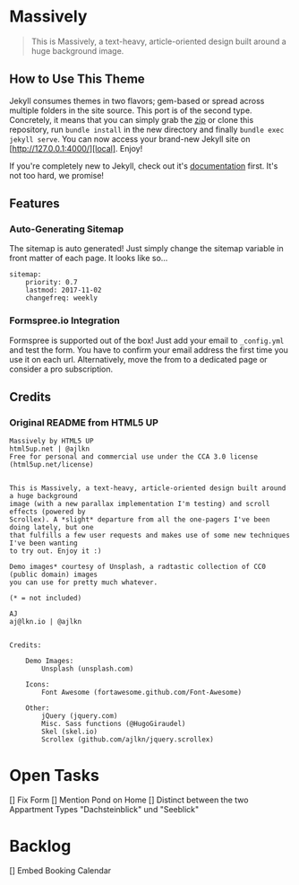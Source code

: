 # Massively
> This is Massively, a text-heavy, article-oriented design built around a huge background
image.

## How to Use This Theme
Jekyll consumes themes in two flavors; gem-based or spread across multiple folders
in the site source. This port is of the second type. Concretely, it means that you
can simply grab the [zip][zip] or clone this repository, run `bundle install`
in the new directory and finally `bundle exec jekyll serve`.
You can now access your brand-new Jekyll site on [http://127.0.0.1:4000/][local].
Enjoy!

If you're completely new to Jekyll, check out it's [documentation][jekyll] first.
It's not too hard, we promise!

[zip]: https://github.com/iwiedenm/jekyll-theme-massively-src/archive/master.zip
[local]: http://127.0.0.1:4000/
[jekyll]: https://jekyllrb.com/

## Features
### Auto-Generating Sitemap
The sitemap is auto generated! Just simply change the sitemap variable in front matter of each page. It looks like so...
```
sitemap:
    priority: 0.7
    lastmod: 2017-11-02
    changefreq: weekly
```

### Formspree.io Integration
Formspree is supported out of the box! Just add your email to ```_config.yml``` and test the form.
You have to confirm your email address the first time you use it on each url. Alternatively,
move the from to a dedicated page or consider a pro subscription.


## Credits
### Original README from HTML5 UP
```
Massively by HTML5 UP
html5up.net | @ajlkn
Free for personal and commercial use under the CCA 3.0 license (html5up.net/license)


This is Massively, a text-heavy, article-oriented design built around a huge background
image (with a new parallax implementation I'm testing) and scroll effects (powered by
Scrollex). A *slight* departure from all the one-pagers I've been doing lately, but one
that fulfills a few user requests and makes use of some new techniques I've been wanting
to try out. Enjoy it :)

Demo images* courtesy of Unsplash, a radtastic collection of CC0 (public domain) images
you can use for pretty much whatever.

(* = not included)

AJ
aj@lkn.io | @ajlkn


Credits:

	Demo Images:
		Unsplash (unsplash.com)

	Icons:
		Font Awesome (fortawesome.github.com/Font-Awesome)

	Other:
		jQuery (jquery.com)
		Misc. Sass functions (@HugoGiraudel)
		Skel (skel.io)
		Scrollex (github.com/ajlkn/jquery.scrollex)
```

# Open Tasks
[] Fix Form
[] Mention Pond on Home
[] Distinct between the two Appartment Types "Dachsteinblick" und "Seeblick"

# Backlog
[] Embed Booking Calendar
